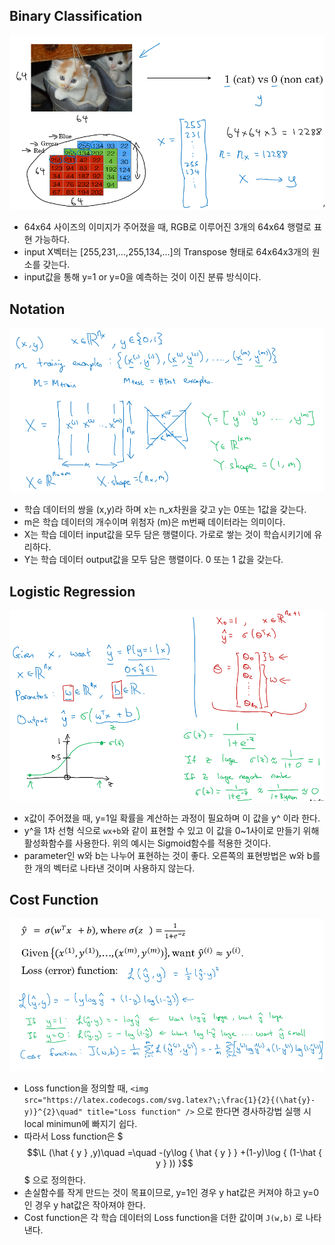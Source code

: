 ## Binary Classification
![Binary Classification](./img/week2_01.PNG)  
- 64x64 사이즈의 이미지가 주어졌을 때, RGB로 이루어진 3개의 64x64 행렬로 표현 가능하다.
- input X벡터는 [255,231,...,255,134,...]의 Transpose 형태로 64x64x3개의 원소를 갖는다.
- input값을 통해 y=1 or y=0을 예측하는 것이 이진 분류 방식이다.
## Notation
![Notation](./img/week2_02.PNG)  
- 학습 데이터의 쌍을 (x,y)라 하며 x는 n_x차원을 갖고 y는 0또는 1값을 갖는다.
- m은 학습 데이터의 개수이며 위첨자 (m)은 m번째 데이터라는 의미이다.
- X는 학습 데이터 input값을 모두 담은 행렬이다. 가로로 쌓는 것이 학습시키기에 유리하다.
- Y는 학습 데이터 output값을 모두 담은 행렬이다. 0 또는 1 값을 갖는다.
## Logistic Regression
![Logistic Regression](./img/week2_03.PNG)  
- x값이 주어졌을 때, y=1일 확률을 계산하는 과정이 필요하며 이 값을 y^ 이라 한다.
- y^을 1차 선형 식으로 `wx+b`와 같이 표현할 수 있고 이 값을 0~1사이로 만들기 위해 활성화함수를 사용한다. 위의 예시는 Sigmoid함수를 적용한 것이다.
- parameter인 w와 b는 나누어 표현하는 것이 좋다. 오른쪽의 표현방법은 w와 b를 한 개의 벡터로 나타낸 것이며 사용하지 않는다.
## Cost Function
![Cost Function](./img/week2_04.PNG)  
- Loss function을 정의할 때, `<img src="https://latex.codecogs.com/svg.latex?\;\frac{1}{2}{(\hat{y}-y)}^{2}\quad" title="Loss function" />` 으로 한다면 경사하강법 실행 시 local minimun에 빠지기 쉽다.
- 따라서 Loss function은 $$$\L (\hat { y } ,y)\quad =\quad -(y\log { \hat { y }  } +(1-y)\log { (1-\hat { y } )) }$$$ 으로 정의한다.
- 손실함수를 작게 만드는 것이 목표이므로, y=1인 경우 y hat값은 커져야 하고 y=0인 경우 y hat값은 작아져야 한다.
- Cost function은 각 학습 데이터의 Loss function을 더한 값이며 `J(w,b)` 로 나타낸다.
